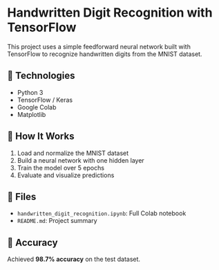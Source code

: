 # Handwritten Digit Recognition with TensorFlow
This project uses a simple feedforward neural network built with TensorFlow to recognize handwritten digits from the MNIST dataset.

## 🔧 Technologies
- Python 3
- TensorFlow / Keras
- Google Colab
- Matplotlib

## 🚀 How It Works
1. Load and normalize the MNIST dataset
2. Build a neural network with one hidden layer
3. Train the model over 5 epochs
4. Evaluate and visualize predictions

## 📁 Files
- `handwritten_digit_recognition.ipynb`: Full Colab notebook
- `README.md`: Project summary

## 📌 Accuracy
Achieved **98.7% accuracy** on the test dataset.
